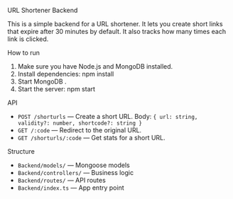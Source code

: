 URL Shortener Backend

This is a simple backend for a URL shortener. It lets you create short links that expire after 30 minutes by default. It also tracks how many times each link is clicked.

How to run
1. Make sure you have Node.js and MongoDB installed.
2. Install dependencies:
   npm install
3. Start MongoDB .
4. Start the server:
   npm start

API
- `POST /shorturls` — Create a short URL. 
    Body: `{ url: string, validity?: number, shortcode?: string }`
- `GET /:code` — Redirect to the original URL.
- `GET /shorturls/:code` — Get stats for a short URL.

Structure
- `Backend/models/` — Mongoose models
- `Backend/controllers/` — Business logic
- `Backend/routes/` — API routes
- `Backend/index.ts` — App entry point

